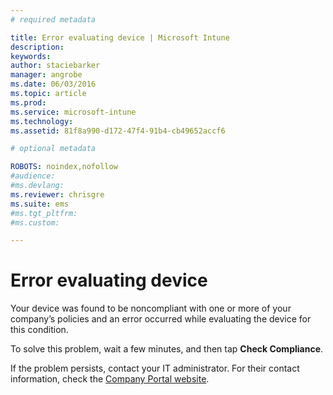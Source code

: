 ```yaml
---
# required metadata

title: Error evaluating device | Microsoft Intune
description:
keywords:
author: staciebarker
manager: angrobe
ms.date: 06/03/2016
ms.topic: article
ms.prod:
ms.service: microsoft-intune
ms.technology:
ms.assetid: 81f8a990-d172-47f4-91b4-cb49652accf6

# optional metadata

ROBOTS: noindex,nofollow
#audience:
#ms.devlang:
ms.reviewer: chrisgre
ms.suite: ems
#ms.tgt_pltfrm:
#ms.custom:

---
```



# Error evaluating device
Your device was found to be noncompliant with one or more of your company’s policies and an error occurred while evaluating the device for this condition.

To solve this problem, wait a few minutes, and then tap **Check Compliance**.

If the problem persists, contact your IT administrator. For their contact information, check the [Company Portal website](http://portal.manage.microsoft.com).
